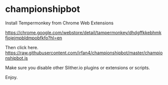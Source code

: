 # championshipbot

Install Tempermonkey from Chrome Web Extensions

https://chrome.google.com/webstore/detail/tampermonkey/dhdgffkkebhmkfjojejmpbldmpobfkfo?hl=en


Then click here.
https://raw.githubusercontent.com/irfan4/championshipbot/master/championshipbot.js


Make sure you disable other Slither.io plugins or extensions or scripts.

Enjoy.
